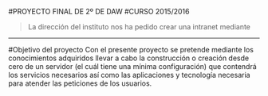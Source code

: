 #PROYECTO FINAL DE 2º DE DAW
#CURSO 2015/2016
> La dirección del instituto nos ha pedido crear una intranet mediante  

- - -
#Objetivo del proyecto
Con el presente proyecto se pretende mediante los conocimientos adquiridos llevar a cabo la construcción o creación desde cero de un servidor (el cuál tiene una mínima configuración) que contendrá los servicios necesarios así como las aplicaciones y tecnología necesaria para atender las peticiones de los usuarios.
